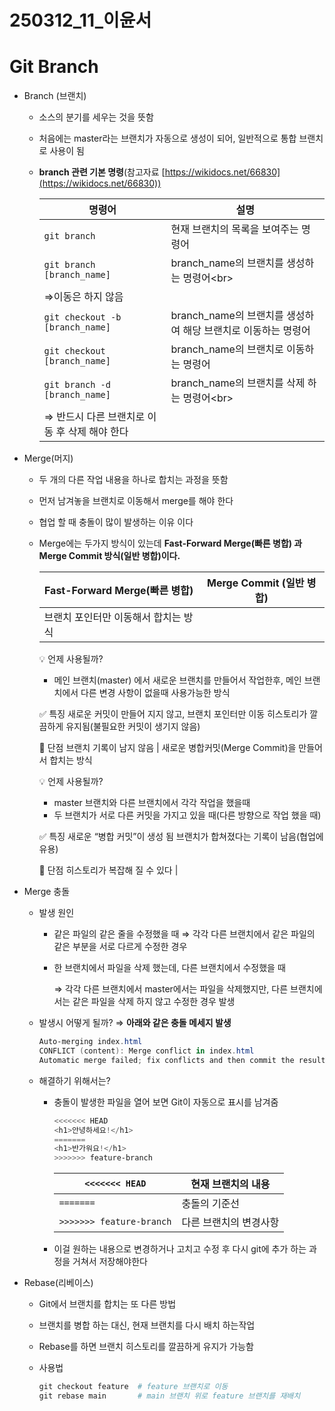 # 250312_11_이윤서

# Git Branch

- Branch (브랜치)
    - 소스의 분기를 세우는 것을 뜻함
    - 처음에는 master라는 브랜치가 자동으로 생성이 되어, 일반적으로 통합 브랜치로 사용이 됨
    - **branch 관련 기본 명령**(참고자료 [https://wikidocs.net/66830](https://wikidocs.net/66830))
        
        
        | **명령어** | **설명** |
        | --- | --- |
        | `git branch` | 현재 브랜치의 목록을 보여주는 명령어 |
        | `git branch [branch_name]` | branch_name의 브랜치를 생성하는 명령어<br\>
        ⇒이동은 하지 않음 |
        | `git checkout -b [branch_name]` | branch_name의 브랜치를 생성하여 해당 브랜치로 이동하는 명령어 |
        | `git checkout [branch_name]` | branch_name의 브랜치로 이동하는 명령어 |
        | `git branch -d [branch_name]` | branch_name의 브랜치를 삭제 하는 명령어<br\>
        ⇒ 반드시 다른 브랜치로 이동 후 삭제 해야 한다 |

- Merge(머지)
    - 두 개의 다른 작업 내용을 하나로 합치는 과정을 뜻함
    - 먼저 남겨놓을 브랜치로 이동해서 merge를 해야 한다
    - 협업 할 때 충돌이 많이 발생하는 이유 이다
    - Merge에는 두가지 방식이 있는데 **Fast-Forward Merge(빠른 병합) 과 Merge Commit 방식(일반 병합)이다.**
        
        
        | **Fast-Forward Merge(빠른 병합)** | **Merge Commit (일반 병합)** |
        | --- | --- |
        | 브랜치 포인터만 이동해서 합치는 방식
        
        💡 언제 사용될까?
        - 메인 브랜치(master) 에서 새로운 브랜치를 만들어서 작업한후, 메인 브랜치에서 다른 변경 사항이 없을때 사용가능한 방식
        
        ✅ 특징
        새로운 커밋이 만들어 지지 않고, 브랜치 포인터만 이동
        히스토리가 깔끔하게 유지됨(불필요한 커밋이 생기지 않음)
        
        📌 단점
        브랜치 기록이 남지 않음 | 새로운 병합커밋(Merge Commit)을 만들어서 합치는 방식
        
        💡 언제 사용될까?
        - master 브랜치와 다른 브랜치에서 각각 작업을 했을때
        - 두 브랜치가 서로 다른 커밋을 가지고 있을 때(다른 방향으로 작업 했을 때)
        
        ✅ 특징
        새로운 “병합 커밋”이 생성 됨
        브랜치가 합쳐졌다는 기록이 남음(협업에 유용)
        
        📌 단점
        히스토리가 복잡해 질 수 있다 |
- Merge 충돌
    - 발생 원인
        - 같은 파일의 같은 줄을 수정했을 때
        ⇒ 각각 다른 브랜치에서 같은 파일의 같은 부분을 서로 다르게 수정한 경우
        - 한 브랜치에서 파일을 삭제 했는데, 다른 브랜치에서 수정했을 때
            
            ⇒ 각각 다른  브랜치에서 master에서는 파일을 삭제했지만, 다른 브랜치에서는 같은 파일을 삭제 하지 않고 수정한 경우 발생 
            
    - 발생시 어떻게 될까? ⇒ **아래와 같은 충돌 메세지 발생**
        
        ```powershell
        Auto-merging index.html
        CONFLICT (content): Merge conflict in index.html
        Automatic merge failed; fix conflicts and then commit the result.
        ```
        
    
    - 해결하기 위해서는?
        - 충돌이 발생한 파일을 열어 보면 Git이 자동으로 표시를 남겨줌
            
            ```powershell
            <<<<<<< HEAD
            <h1>안녕하세요!</h1>
            =======
            <h1>반가워요!</h1>
            >>>>>>> feature-branch
            ```
            
            | `<<<<<<< HEAD` | 현재 브랜치의 내용 |
            | --- | --- |
            | `=======` | 충돌의 기준선 |
            | `>>>>>>> feature-branch` | 다른 브랜치의 변경사항 |
        
        - 이걸 원하는 내용으로 변경하거나 고치고 수정 후 다시 git에 추가 하는 과정을 거쳐서 저장해야한다
    
- Rebase(리베이스)
    - Git에서 브랜치를 합치는 또 다른 방법
    - 브랜치를 병합 하는 대신, 현재 브랜치를 다시 배치 하는작업
    - Rebase를 하면 브랜치 히스토리를 깔끔하게 유지가 가능함
    - 사용법
        
        ```powershell
        git checkout feature  # feature 브랜치로 이동
        git rebase main       # main 브랜치 위로 feature 브랜치를 재배치
        ```